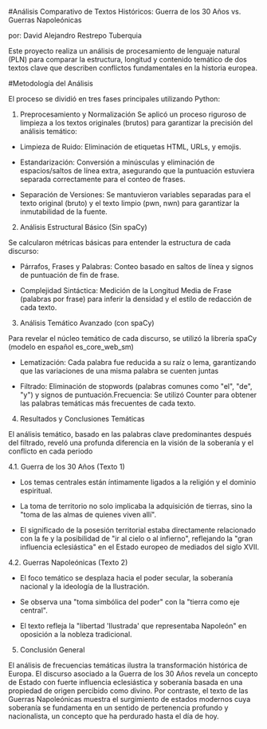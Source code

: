 #Análisis Comparativo de Textos Históricos: Guerra de los 30 Años vs. Guerras Napoleónicas

por: David Alejandro Restrepo Tuberquia

Este proyecto realiza un análisis de procesamiento de lenguaje natural (PLN) para comparar la estructura, longitud y contenido temático de dos textos clave que describen conflictos fundamentales en la historia europea.

#Metodología del Análisis

El proceso se dividió en tres fases principales utilizando Python:

1. Preprocesamiento y Normalización
Se aplicó un proceso riguroso de limpieza a los textos originales (brutos) para garantizar la precisión del análisis temático:

- Limpieza de Ruido: Eliminación de etiquetas HTML, URLs, y emojis.

- Estandarización: Conversión a minúsculas y eliminación de espacios/saltos de línea extra, asegurando que la puntuación estuviera separada correctamente para el conteo de frases.

- Separación de Versiones: Se mantuvieron variables separadas para el texto original (bruto) y el texto limpio (pwn, nwn) para garantizar la inmutabilidad de la fuente.

2. Análisis Estructural Básico (Sin spaCy)
 
Se calcularon métricas básicas para entender la estructura de cada discurso:

- Párrafos, Frases y Palabras: Conteo basado en saltos de línea y signos de puntuación de fin de frase.

- Complejidad Sintáctica: Medición de la Longitud Media de Frase (palabras por frase) para inferir la densidad y el estilo de redacción de cada texto.

3. Análisis Temático Avanzado (con spaCy)
  
Para revelar el núcleo temático de cada discurso, se utilizó la librería spaCy (modelo en español es_core_web_sm)

- Lematización: Cada palabra fue reducida a su raíz o lema, garantizando que las variaciones de una misma palabra se cuenten juntas

- Filtrado: Eliminación de stopwords (palabras comunes como "el", "de", "y") y signos de puntuación.Frecuencia: Se utilizó Counter para obtener las palabras temáticas más frecuentes de cada texto.

4. Resultados y Conclusiones Temáticas

El análisis temático, basado en las palabras clave predominantes después del filtrado, reveló una profunda diferencia en la visión de la soberanía y el conflicto en cada periodo

4.1. Guerra de los 30 Años (Texto 1)

- Los temas centrales están íntimamente ligados a la religión y el dominio espiritual.

- La toma de territorio no solo implicaba la adquisición de tierras, sino la "toma de las almas de quienes viven allí".

- El significado de la posesión territorial estaba directamente relacionado con la fe y la posibilidad de "ir al cielo o al infierno", reflejando la "gran influencia eclesiástica" en el Estado europeo de mediados del siglo XVII.

4.2. Guerras Napoleónicas (Texto 2)

- El foco temático se desplaza hacia el poder secular, la soberanía nacional y la ideología de la Ilustración.

- Se observa una "toma simbólica del poder" con la "tierra como eje central".

- El texto refleja la "libertad 'Ilustrada' que representaba Napoleón" en oposición a la nobleza tradicional.

5. Conclusión General


El análisis de frecuencias temáticas ilustra la transformación histórica de Europa. El discurso asociado a la Guerra de los 30 Años revela un concepto de Estado con fuerte influencia eclesiástica y soberanía basada en una propiedad de origen percibido como divino. Por contraste, el texto de las Guerras Napoleónicas muestra el surgimiento de estados modernos cuya soberanía se fundamenta en un sentido de pertenencia profundo y nacionalista, un concepto que ha perdurado hasta el día de hoy.
